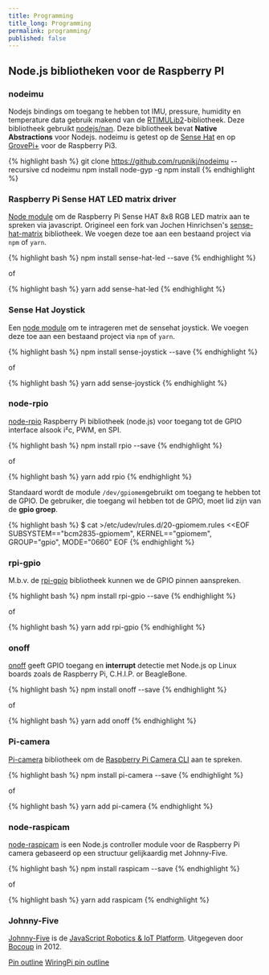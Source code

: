 ```yaml
---
title: Programming
title_long: Programming
permalink: programming/
published: false
---
```


Node.js bibliotheken voor de Raspberry PI
-----------------------------------------

### nodeimu

Nodejs bindings om toegang te hebben tot IMU, pressure, humidity en temperature data gebruik makend van de [RTIMULib2](https://github.com/richards-tech/RTIMULib2.git)-bibliotheek. Deze bibliotheek gebruikt [nodejs/nan](https://github.com/nodejs/nan.git). Deze bibliotheek bevat **Native Abstractions** voor Nodejs. nodeimu is getest op de [Sense Hat](https://www.raspberrypi.org/products/sense-hat/) en op [GrovePi+](http://www.dexterindustries.com/grovepi/) voor de Raspberry Pi3.

{% highlight bash %}
git clone https://github.com/rupnikj/nodeimu --recursive
cd nodeimu 
npm install node-gyp -g 
npm install 
{% endhighlight %}

### Raspberry Pi Sense HAT LED matrix driver

[Node module](https://github.com/resin-io-playground/sense-joystick) om de Raspberry Pi Sense HAT 8x8 RGB LED matrix aan te spreken via javascript. Origineel een fork van Jochen Hinrichsen's [sense-hat-matrix](https://github.com/jhinrichsen/sense-hat-matrix) bibliotheek. We voegen deze toe aan een bestaand project via `npm` of `yarn`.

{% highlight bash %}
npm install sense-hat-led --save
{% endhighlight %}

of

{% highlight bash %}
yarn add sense-hat-led
{% endhighlight %}

### Sense Hat Joystick

Een [node module](https://github.com/resin-io-playground/sense-joystick) om te intrageren met de sensehat joystick. We voegen deze toe aan een bestaand project via `npm` of `yarn`.

{% highlight bash %}
npm install sense-joystick --save
{% endhighlight %}

of

{% highlight bash %}
yarn add sense-joystick
{% endhighlight %}

### node-rpio

[node-rpio](https://github.com/jperkin/node-rpio) Raspberry Pi bibliotheek (node.js) voor toegang tot de GPIO interface alsook i²c, PWM, en SPI.

{% highlight bash %}
npm install rpio --save
{% endhighlight %}

of

{% highlight bash %}
yarn add rpio
{% endhighlight %}

Standaard wordt de module `/dev/gpiomem`gebruikt om toegang te hebben tot de GPIO. De gebruiker, die toegang wil hebben tot de GPIO, moet lid zijn van de **gpio groep**.

{% highlight bash %}
$ cat >/etc/udev/rules.d/20-gpiomem.rules <<EOF
SUBSYSTEM=="bcm2835-gpiomem", KERNEL=="gpiomem", GROUP="gpio", MODE="0660"
EOF
{% endhighlight %}

### rpi-gpio

M.b.v. de [rpi-gpio](https://github.com/JamesBarwell/rpi-gpio.js#readme) bibliotheek kunnen we de GPIO pinnen aanspreken.

{% highlight bash %}
npm install rpi-gpio --save
{% endhighlight %}

of

{% highlight bash %}
yarn add rpi-gpio
{% endhighlight %}

### onoff

[onoff](https://github.com/jperkin/node-rpio) geeft GPIO toegang en **interrupt** detectie met Node.js op Linux boards zoals de Raspberry Pi, C.H.I.P. or BeagleBone.

{% highlight bash %}
npm install onoff --save
{% endhighlight %}

of

{% highlight bash %}
yarn add onoff
{% endhighlight %}

### Pi-camera

[Pi-camera](https://github.com/stetsmando/pi-camera#readme) bibliotheek om de [Raspberry Pi Camera CLI](https://www.raspberrypi.org/documentation/usage/camera/raspicam/README.md) aan te spreken.

{% highlight bash %}
npm install pi-camera --save
{% endhighlight %}

of

{% highlight bash %}
yarn add pi-camera
{% endhighlight %}

### node-raspicam

[node-raspicam](https://github.com/troyth/node-raspicam) is een Node.js controller module voor de Raspberry Pi camera gebaseerd op een structuur gelijkaardig met Johnny-Five.

{% highlight bash %}
npm install raspicam --save
{% endhighlight %}

of

{% highlight bash %}
yarn add raspicam
{% endhighlight %}

### Johnny-Five

[Johnny-Five](http://johnny-five.io/) is de [JavaScript Robotics & IoT Platform](http://www.amazon.com/Make-JavaScript-Robotics-Raspberry-BeagleBone/dp/1457186950). Uitgegeven door [Bocoup](http://www.bocoup.com/) in 2012.

[Pin outline](https://github.com/nebrius/raspi-io/wiki/Pin-Information)
[WiringPi pin outline](https://pinout.xyz/pinout/wiringpi)